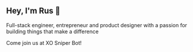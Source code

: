## Hey, I'm Rus 👋

Full-stack engineer, entrepreneur and product designer with a passion for building things that make a difference

Come join us at XO Sniper Bot!
